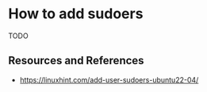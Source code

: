 # How to add sudoers

TODO

## Resources and References

- https://linuxhint.com/add-user-sudoers-ubuntu22-04/
